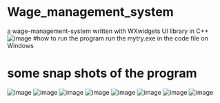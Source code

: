 # Wage_management_system
a wage-management-system written with WXwidgets UI library in C++
![image](https://user-images.githubusercontent.com/71375959/200111590-ffd9a7c3-1781-436d-afa1-088eac7e6294.png)
#how to run the program
run the mytry.exe in the code file on Windows
# some snap shots of the program
![image](https://user-images.githubusercontent.com/71375959/200111334-631ce799-5467-43b7-9168-8819fb06c3a1.png)
![image](https://user-images.githubusercontent.com/71375959/200111343-a20eb578-2590-415b-bc92-9db049e23bab.png)
![image](https://user-images.githubusercontent.com/71375959/200111354-9038c809-d3d3-4bcf-a377-4731c8ff63fd.png)
![image](https://user-images.githubusercontent.com/71375959/200111360-0e77319d-6811-4a0a-8a09-6b07d205b3ee.png)
![image](https://user-images.githubusercontent.com/71375959/200111372-2991b1fa-80e6-4c11-a6d1-efb2451b7d13.png)
![image](https://user-images.githubusercontent.com/71375959/200111389-dbd41016-f6be-4156-bd1c-6ff79b1650e2.png)
![image](https://user-images.githubusercontent.com/71375959/200111393-fa52289f-7e19-419e-82fe-ad13946f3136.png)
![image](https://user-images.githubusercontent.com/71375959/200111409-b780c0a7-3cd7-4342-a550-c9f45f0a5e3d.png)
